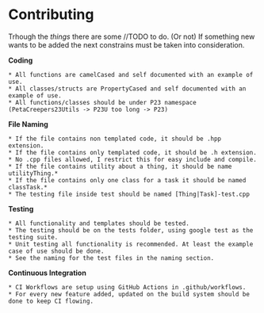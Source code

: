 # Contributing
Trhough the *things* there are some //TODO to do. (Or not)
If something new wants to be added the next constrains must be taken into consideration.

**Coding**

	* All functions are camelCased and self documented with an example of use.
	* All classes/structs are PropertyCased and self documented with an example of use.
	* All functions/classes should be under P23 namespace (PetaCreepers23Utils -> P23U too long -> P23)

**File Naming**

	* If the file contains non templated code, it should be .hpp extension.
	* If the file contains only templated code, it should be .h extension.
	* No .cpp files allowed, I restrict this for easy include and compile.
	* If the file contains utility about a thing, it should be name utilityThing.*
	* If the file contains only one class for a task it should be named classTask.*
	* The testing file inside test should be named [Thing|Task]-test.cpp

**Testing**

	* All functionality and templates should be tested.
	* The testing should be on the tests folder, using google test as the testing suite.
	* Unit testing all functionality is recommended. At least the example case of use should be done.
	* See the naming for the test files in the naming section.

**Continuous Integration**

	* CI Workflows are setup using GitHub Actions in .github/workflows.
	* For every new feature added, updated on the build system should be done to keep CI flowing.
